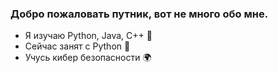 ### Добро пожаловать путник, вот не много обо мне. 
- Я изучаю Python, Java, C++ 🌴
- Сейчас занят с Python 🔴
- Учусь кибер безопасности 🌍

